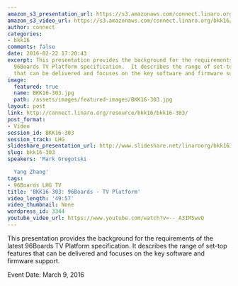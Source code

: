 ```yaml
---
amazon_s3_presentation_url: https://s3.amazonaws.com/connect.linaro.org/bkk16/Presentations/Wednesday/BKK16-303.pdf
amazon_s3_video_url: https://s3.amazonaws.com/connect.linaro.org/bkk16/Videos/Wednesday/BKK16-303%2096Boards%20-%20TV%20Platform.mp4
author: connect
categories:
- bkk16
comments: false
date: 2016-02-22 17:20:43
excerpt: This presentation provides the background for the requirements of the latest
  96Boards TV Platform specification.  It describes the range of set-top features
  that can be delivered and focuses on the key software and firmware support.
image:
  featured: true
  name: BKK16-303.jpg
  path: /assets/images/featured-images/BKK16-303.jpg
layout: post
link: http://connect.linaro.org/resource/bkk16/bkk16-303/
post_format:
- Video
session_id: BKK16-303
session_track: LHG
slideshare_presentation_url: http://www.slideshare.net/linaroorg/bkk16303-96boards-tv-platform
slug: bkk16-303
speakers: 'Mark Gregotski

  Yang Zhang'
tags:
- 96Boards LHG TV
title: 'BKK16-303: 96Boards - TV Platform'
video_length: '49:57'
video_thumbnail: None
wordpress_id: 3344
youtube_video_url: https://www.youtube.com/watch?v=--_A3IM5wvQ
---
```


This presentation provides the background for the requirements of the latest 96Boards TV Platform specification.  It describes the range of set-top features that can be delivered and focuses on the key software and firmware support.

Event Date: March 9, 2016